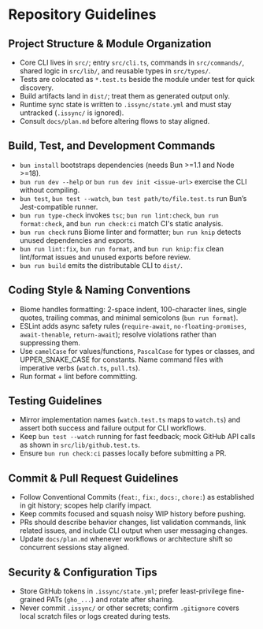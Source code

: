 # Repository Guidelines

## Project Structure & Module Organization
- Core CLI lives in `src/`; entry `src/cli.ts`, commands in `src/commands/`, shared logic in `src/lib/`, and reusable types in `src/types/`.
- Tests are colocated as `*.test.ts` beside the module under test for quick discovery.
- Build artifacts land in `dist/`; treat them as generated output only.
- Runtime sync state is written to `.issync/state.yml` and must stay untracked (`.issync/` is ignored).
- Consult `docs/plan.md` before altering flows to stay aligned.

## Build, Test, and Development Commands
- `bun install` bootstraps dependencies (needs Bun >=1.1 and Node >=18).
- `bun run dev --help` or `bun run dev init <issue-url>` exercise the CLI without compiling.
- `bun test`, `bun test --watch`, `bun test path/to/file.test.ts` run Bun’s Jest-compatible runner.
- `bun run type-check` invokes `tsc`; `bun run lint:check`, `bun run format:check`, and `bun run check:ci` match CI's static analysis.
- `bun run check` runs Biome linter and formatter; `bun run knip` detects unused dependencies and exports.
- `bun run lint:fix`, `bun run format`, and `bun run knip:fix` clean lint/format issues and unused exports before review.
- `bun run build` emits the distributable CLI to `dist/`.

## Coding Style & Naming Conventions
- Biome handles formatting: 2-space indent, 100-character lines, single quotes, trailing commas, and minimal semicolons (`bun run format`).
- ESLint adds async safety rules (`require-await`, `no-floating-promises`, `await-thenable`, `return-await`); resolve violations rather than suppressing them.
- Use `camelCase` for values/functions, `PascalCase` for types or classes, and UPPER_SNAKE_CASE for constants. Name command files with imperative verbs (`watch.ts`, `pull.ts`).
- Run format + lint before committing.

## Testing Guidelines
- Mirror implementation names (`watch.test.ts` maps to `watch.ts`) and assert both success and failure output for CLI workflows.
- Keep `bun test --watch` running for fast feedback; mock GitHub API calls as shown in `src/lib/github.test.ts`.
- Ensure `bun run check:ci` passes locally before submitting a PR.

## Commit & Pull Request Guidelines
- Follow Conventional Commits (`feat:`, `fix:`, `docs:`, `chore:`) as established in git history; scopes help clarify impact.
- Keep commits focused and squash noisy WIP history before pushing.
- PRs should describe behavior changes, list validation commands, link related issues, and include CLI output when user messaging changes.
- Update `docs/plan.md` whenever workflows or architecture shift so concurrent sessions stay aligned.

## Security & Configuration Tips
- Store GitHub tokens in `.issync/state.yml`; prefer least-privilege fine-grained PATs (`gho_...`) and rotate after sharing.
- Never commit `.issync/` or other secrets; confirm `.gitignore` covers local scratch files or logs created during tests.
